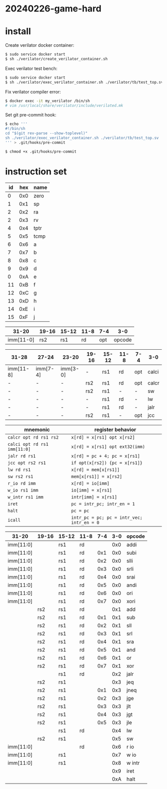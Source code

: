 # 20240226-game-hard

# install

Create verilator docker container:

```sh
$ sudo service docker start
$ sh ./verilator/create_verilator_container.sh
```

Exec verilator test bench:

```sh
$ sudo service docker start
$ sh ./verilator/exec_verilator_container.sh ./verilator/tb/test_top.sv
```

Fix verilator compiler error:

```sh
$ docker exec -it my_verilator /bin/sh
# vim /usr/local/share/verilator/include/verilated.mk
```

Set git pre-commit hook:

```sh
$ echo '''
#!/bin/sh
cd "$(git rev-parse --show-toplevel)"
sh ./verilator/exec_verilator_container.sh ./verilator/tb/test_top.sv
''' > .git/hooks/pre-commit

$ chmod +x .git/hooks/pre-commit
```

# instruction set

| id | hex | name |
| -- | --- | ---- |
| 0  | 0x0 | zero |
| 1  | 0x1 | sp   |
| 2  | 0x2 | ra   |
| 2  | 0x3 | rv   |
| 4  | 0x4 | tptr |
| 5  | 0x5 | tcmp |
| 6  | 0x6 | a    |
| 7  | 0x7 | b    |
| 8  | 0x8 | c    |
| 9  | 0x9 | d    |
| 0  | 0xA | e    |
| 11 | 0xB | f    |
| 12 | 0xC | g    |
| 13 | 0xD | h    |
| 14 | 0xE | i    |
| 15 | 0xF | j    |

| 31-20     | 19-16 | 15-12 | 11-8 | 7-4 | 3-0    |
| --------- | ------|-------|------|-----|--------|
| imm[11-0] | rs2   | rs1   | rd   | opt | opcode |

| 31-28      | 27-24      | 23-20      | 19-16      | 15-12 | 11-8 | 7-4  | 3-0   |
| ---------- | ---------- | ---------- | ---------- | ----- | ---- | ---- | ----- |
| imm[11-8]  | imm[7-4]   | imm[3-0]   | -          | rs1   | rd   | opt  | calci |
|     -      |     -      |     -      | rs2        | rs1   | rd   | opt  | calcr |
|     -      |     -      |     -      | rs2        | rs1   | -    | -    | sw    |
|     -      |     -      |     -      | -          | rs1   | rd   | -    | lw    |
|     -      |     -      |     -      | -          | rs1   | rd   | -    | jalr  |
|     -      |     -      |     -      | rs2        | rs1   | -    | opt  | jcc   |

| mnemonic                     | register behavior               |
| ---------------------------- | ------------------------------- |
| `calcr opt rd rs1 rs2`       | `x[rd] = x[rs1] opt x[rs2]`     |
| `calci opt rd rs1 imm[11:0]` | `x[rd] = x[rs1] opt ext32(imm)` |
| `jalr rd rs1`                | `x[rd] = pc + 4; pc = x[rs1]`   |
| `jcc opt rs2 rs1`            | `if opt(x[rs2]) {pc = x[rs1]}`  |
| `lw rd rs1`                  | `x[rd] = mem[x[rs1]]`           |
| `sw rs2 rs1`                 | `mem[x[rs1]] = x[rs2]`          |
| `r_io rd imm`                | `x[rd] = io[imm]`               |
| `w_io rs1 imm`               | `io[imm] = x[rs1]`              |
| `w_intr rs1 imm`             | `intr[imm] = x[rs1]`            |
| `iret`                       | `pc = intr_pc; intr_en = 1`     |
| `halt`                       | `pc = pc`                       |
| `icall`                      | `intr_pc = pc; pc = intr_vec; intr_en = 0`|


| 31-20      | 19-16      | 15-12 | 11-8 | 7-4 | 3-0 | opcode |
| ---------- | ---------- | ----- | ---- | --- | --- | -----  |
| imm[11:0]  |            | rs1   | rd   |     | 0x0 | addi   |
| imm[11:0]  |            | rs1   | rd   | 0x1 | 0x0 | subi   |
| imm[11:0]  |            | rs1   | rd   | 0x2 | 0x0 | slli   |
| imm[11:0]  |            | rs1   | rd   | 0x3 | 0x0 | srli   |
| imm[11:0]  |            | rs1   | rd   | 0x4 | 0x0 | srai   |
| imm[11:0]  |            | rs1   | rd   | 0x5 | 0x0 | andi   |
| imm[11:0]  |            | rs1   | rd   | 0x6 | 0x0 | ori    |
| imm[11:0]  |            | rs1   | rd   | 0x7 | 0x0 | xori   |
|            | rs2        | rs1   | rd   |     | 0x1 | add    |
|            | rs2        | rs1   | rd   | 0x1 | 0x1 | sub    |
|            | rs2        | rs1   | rd   | 0x2 | 0x1 | sll    |
|            | rs2        | rs1   | rd   | 0x3 | 0x1 | srl    |
|            | rs2        | rs1   | rd   | 0x4 | 0x1 | sra    |
|            | rs2        | rs1   | rd   | 0x5 | 0x1 | and    |
|            | rs2        | rs1   | rd   | 0x6 | 0x1 | or     |
|            | rs2        | rs1   | rd   | 0x7 | 0x1 | xor    |
|            |            | rs1   | rd   |     | 0x2 | jalr   |
|            | rs2        | rs1   |      |     | 0x3 | jeq    |
|            | rs2        | rs1   |      | 0x1 | 0x3 | jneq   |
|            | rs2        | rs1   |      | 0x2 | 0x3 | jge    |
|            | rs2        | rs1   |      | 0x3 | 0x3 | jlt    |
|            | rs2        | rs1   |      | 0x4 | 0x3 | jgt    |
|            | rs2        | rs1   |      | 0x5 | 0x3 | jle    |
|            |            | rs1   | rd   |     | 0x4 | lw     |
|            | rs2        | rs1   |      |     | 0x5 | sw     |
| imm[11:0]  |            |       | rd   |     | 0x6 | r io   |
| imm[11:0]  |            | rs1   |      |     | 0x7 | w io   |
| imm[11:0]  |            | rs1   |      |     | 0x8 | w intr |
|            |            |       |      |     | 0x9 | iret   |
|            |            |       |      |     | 0xA | halt   |
